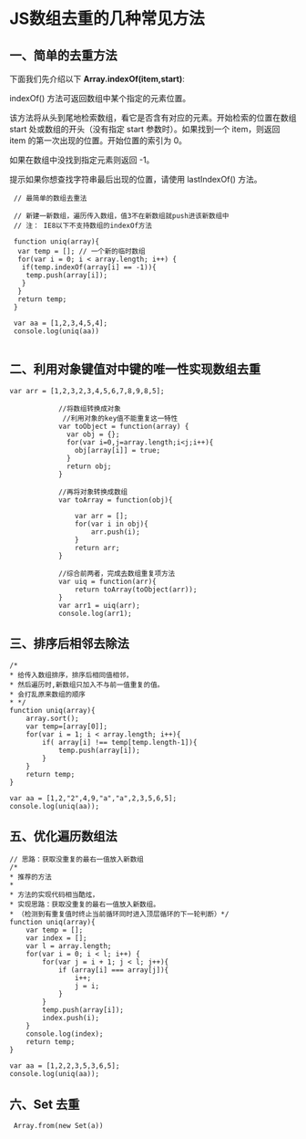 # JS数组去重的几种常见方法


 ## 一、简单的去重方法

 下面我们先介绍以下 **Array.indexOf(item,start)**:
 
 indexOf() 方法可返回数组中某个指定的元素位置。

 该方法将从头到尾地检索数组，看它是否含有对应的元素。开始检索的位置在数组 start 处或数组的开头（没有指定 start 参数时）。如果找到一个 item，则返回 item 的第一次出现的位置。开始位置的索引为 0。

 如果在数组中没找到指定元素则返回 -1。

 提示如果你想查找字符串最后出现的位置，请使用 lastIndexOf() 方法。

```
 // 最简单的数组去重法
 
 // 新建一新数组，遍历传入数组，值3不在新数组就push进该新数组中
 // 注： IE8以下不支持数组的indexOf方法
 
 function uniq(array){
  var temp = []; // 一个新的临时数组
  for(var i = 0; i < array.length; i++) {
   if(temp.indexOf(array[i] == -1)){
    temp.push(array[i]);
   }
  }
  return temp;
 }
 
 var aa = [1,2,3,4,5,4];
 console.log(uniq(aa))
 
```

## 二、利用对象键值对中键的唯一性实现数组去重

```
var arr = [1,2,3,2,3,4,5,6,7,8,9,8,5]; 
			
			//将数组转换成对象
			 //利用对象的key值不能重复这一特性
			var toObject = function(array) {
			  var obj = {};
			  for(var i=0,j=array.length;i<j;i++){
			  	obj[array[i]] = true;
			  }
			  return obj;
			}
			
			//再将对象转换成数组
			var toArray = function(obj){
				
				var arr = [];
				for(var i in obj){
					arr.push(i);
				}
				return arr;
			}
			
			//综合前两者，完成去数组重复项方法
			var uiq = function(arr){
				return toArray(toObject(arr));
			}
			var arr1 = uiq(arr);
			console.log(arr1); 

```




## 三、排序后相邻去除法
```
/*
* 给传入数组排序，排序后相同值相邻，
* 然后遍历时,新数组只加入不与前一值重复的值。
* 会打乱原来数组的顺序
* */
function uniq(array){
    array.sort();
    var temp=[array[0]];
    for(var i = 1; i < array.length; i++){
        if( array[i] !== temp[temp.length-1]){
            temp.push(array[i]);
        }
    }
    return temp;
}

var aa = [1,2,"2",4,9,"a","a",2,3,5,6,5];
console.log(uniq(aa));
```





## 五、优化遍历数组法
```
// 思路：获取没重复的最右一值放入新数组
/*
* 推荐的方法
*
* 方法的实现代码相当酷炫，
* 实现思路：获取没重复的最右一值放入新数组。
* （检测到有重复值时终止当前循环同时进入顶层循环的下一轮判断）*/
function uniq(array){
    var temp = [];
    var index = [];
    var l = array.length;
    for(var i = 0; i < l; i++) {
        for(var j = i + 1; j < l; j++){
            if (array[i] === array[j]){
                i++;
                j = i;
            }
        }
        temp.push(array[i]);
        index.push(i);
    }
    console.log(index);
    return temp;
}

var aa = [1,2,2,3,5,3,6,5];
console.log(uniq(aa));
```




## 六、Set 去重
```
 Array.from(new Set(a))
```
